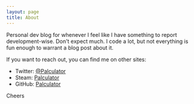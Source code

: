 ```yaml
---
layout: page
title: About
---
```


Personal dev blog for whenever I feel like I have something to report
development-wise. Don't expect much. I code a lot, but not everything is fun
enough to warrant a blog post about it.

If you want to reach out, you can find me on other sites:

* Twitter: [@Palculator](https://twitter.com/Palculator)
* Steam: [Palculator](https://steamcommunity.com/id/palculator)
* GitHub: [Palculator](https://github.com/Palculator)

Cheers
